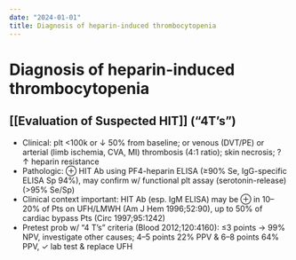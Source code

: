 ```yaml
---
date: "2024-01-01"
title: Diagnosis of heparin-induced thrombocytopenia
---
```



# Diagnosis of heparin-induced thrombocytopenia

## [[Evaluation of Suspected HIT]] (“4T’s”)

- Clinical: plt <100k or ↓ 50% from baseline; or venous (DVT/PE) or arterial (limb ischemia, CVA, MI) thrombosis (4:1 ratio); skin necrosis; ? ↑ heparin resistance
- Pathologic: ⊕ HIT Ab using PF4-heparin ELISA (≥90% Se, IgG-specific ELISA Sp 94%), may confirm w/ functional plt assay (serotonin-release) (>95% Se/Sp)
- Clinical context important: HIT Ab (esp. IgM ELISA) may be ⊕ in 10–20% of Pts on UFH/LMWH (Am J Hem 1996;52:90), up to 50% of cardiac bypass Pts (Circ 1997;95:1242)
- Pretest prob w/ “4 T’s” criteria (Blood 2012;120:4160): ≤3 points → 99% NPV, investigate other causes; 4–5 points 22% PPV & 6–8 points 64% PPV, ✓ lab test & replace UFH
